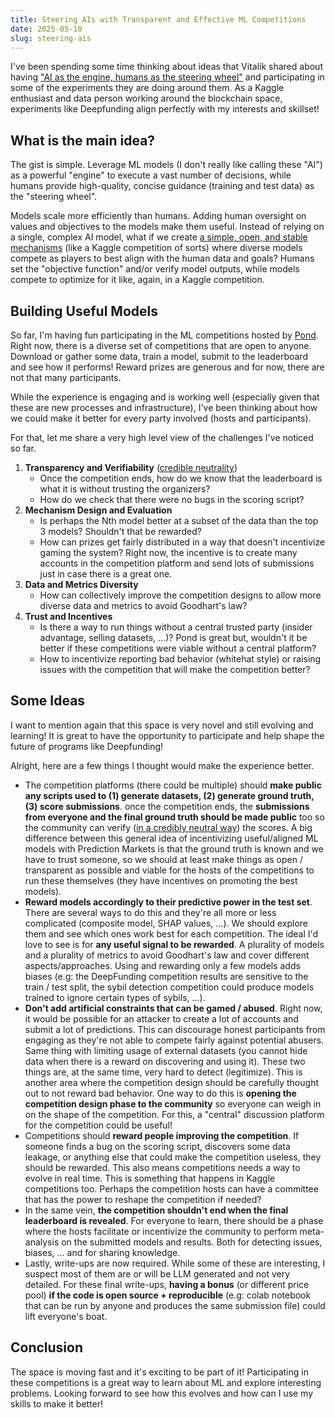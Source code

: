```yaml
---
title: Steering AIs with Transparent and Effective ML Competitions
date: 2025-05-10
slug: steering-ais
---
```


I've been spending some time thinking about ideas that Vitalik shared about having ["AI as the engine, humans as the steering wheel"](https://vitalik.eth.limo/general/2025/02/28/aihumans.html) and participating in some of the experiments they are doing around them. As a Kaggle enthusiast and data person working around the blockchain space, experiments like Deepfunding align perfectly with my interests and skillset!

## What is the main idea?

The gist is simple. Leverage ML models (I don't really like calling these "AI") as a powerful "engine" to execute a vast number of decisions, while humans provide high-quality, concise guidance (training and test data) as the "steering wheel".

Models scale more efficiently than humans. Adding human oversight on values and objectives to the models make them useful.
Instead of relying on a single, complex AI model, what if we create [a simple, open, and stable mechanisms](https://nakamoto.com/credible-neutrality/) (like a Kaggle competition of sorts) where diverse models compete as players to best align with the human data and goals?
Humans set the "objective function" and/or verify model outputs, while models compete to optimize for it like, again, in a Kaggle competition.

## Building Useful Models

So far, I'm having fun participating in the ML competitions hosted by [Pond](https://cryptopond.xyz/modelfactory/list). Right now, there is a diverse set of competitions that are open to anyone. Download or gather some data, train a model, submit to the leaderboard and see how it performs! Reward prizes are generous and for now, there are not that many participants.

While the experience is engaging and is working well (especially given that these are new processes and infrastructure), I've been thinking about how we could make it better for every party involved (hosts and participants).

For that, let me share a very high level view of the challenges I've noticed so far.

1. **Transparency and Verifiability** ([credible neutrality](https://nakamoto.com/credible-neutrality/))
   - Once the competition ends, how do we know that the leaderboard is what it is without trusting the organizers?
   - How do we check that there were no bugs in the scoring script?
2. **Mechanism Design and Evaluation**
   - Is perhaps the Nth model better at a subset of the data than the top 3 models? Shouldn't that be rewarded?
   - How can prizes get fairly distributed in a way that doesn't incentivize gaming the system? Right now, the incentive is to create many accounts in the competition platform and send lots of submissions just in case there is a great one.
3. **Data and Metrics Diversity**
   - How can collectively improve the competition designs to allow more diverse data and metrics to avoid Goodhart's law?
4. **Trust and Incentives**
   - Is there a way to run things without a central trusted party (insider advantage, selling datasets, ...)? Pond is great but, wouldn't it be better if these competitions were viable without a central platform?
   - How to incentivize reporting bad behavior (whitehat style) or raising issues with the competition that will make the competition better?

## Some Ideas

I want to mention again that this space is very novel and still evolving and learning! It is great to have the opportunity to participate and help shape the future of programs like Deepfunding!

Alright, here are a few things I thought would make the experience better.

- The competition platforms (there could be multiple) should **make public any scripts used to (1) generate datasets, (2) generate ground truth, (3) score submissions**. once the competition ends, the **submissions from everyone and the final ground truth should be made public** too so the community can verify ([in a credibly neutral way](https://nakamoto.com/credible-neutrality/)) the scores. A big difference between this general idea of incentivizing useful/aligned ML models with Prediction Markets is that the ground truth is known and we have to trust someone, so we should at least make things as open / transparent as possible and viable for the hosts of the competitions to run these themselves (they have incentives on promoting the best models).
- **Reward models accordingly to their predictive power in the test set**. There are several ways to do this and they're all more or less complicated (composite model, SHAP values, ...). We should explore them and see which ones work best for each competition. The ideal I'd love to see is for **any useful signal to be rewarded**. A plurality of models and a plurality of metrics to avoid Goodhart's law and cover different aspects/approaches. Using and rewarding only a few models adds biases (e.g: the DeepFunding competition results are sensitive to the train / test split, the sybil detection competition could produce models trained to ignore certain types of sybils, ...).
- **Don't add artificial constraints that can be gamed / abused**. Right now, it would be possible for an attacker to create a lot of accounts and submit a lot of predictions. This can discourage honest participants from engaging as they're not able to compete fairly against potential abusers. Same thing with limiting usage of external datasets (you cannot hide data when there is a reward on discovering and using it). These two things are, at the same time, very hard to detect (legitimize). This is another area where the competition design should be carefully thought out to not reward bad behavior. One way to do this is **opening the competition design phase to the community** so everyone can weigh in on the shape of the competition. For this, a "central" discussion platform for the competition could be useful!
- Competitions should **reward people improving the competition**. If someone finds a bug on the scoring script, discovers some data leakage, or anything else that could make the competition useless, they should be rewarded. This also means competitions needs a way to evolve in real time. This is something that happens in Kaggle competitions too. Perhaps the competition hosts can have a committee that has the power to reshape the competition if needed?
- In the same vein, **the competition shouldn't end when the final leaderboard is revealed**. For everyone to learn, there should be a phase where the hosts facilitate or incentivize the community to perform meta-analysis on the submitted models and results. Both for detecting issues, biases, ... and for sharing knowledge.
- Lastly, write-ups are now required. While some of these are interesting, I suspect most of them are or will be LLM generated and not very detailed. For these final write-ups, **having a bonus** (or different price pool) **if the code is open source + reproducible** (e.g: colab notebook that can be run by anyone and produces the same submission file) could lift everyone's boat.

## Conclusion

The space is moving fast and it's exciting to be part of it! Participating in these competitions is a great way to learn about ML and explore interesting problems. Looking forward to see how this evolves and how can I use my skills to make it better!
